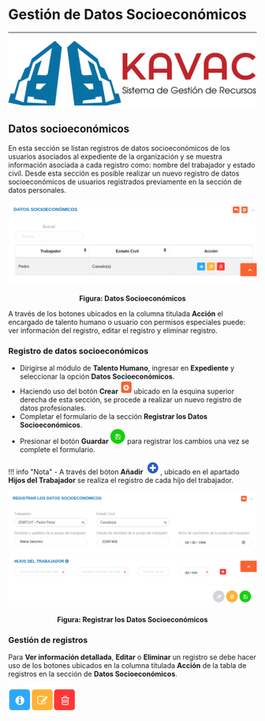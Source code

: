 # Gestión de Datos Socioeconómicos
**********************************

![Screenshot](../img/logokavac.png#imagen)

## Datos socioeconómicos

En esta sección se listan registros de datos socioeconómicos de los usuarios asociados al expediente de la organización y se muestra información asociada a cada registro como: nombre del trabajador y estado civil.   Desde esta sección es posible realizar un nuevo registro de datos socioeconómicos de usuarios registrados previamente en la sección de datos personales.

![Screenshot](../img/image50.png)<div style="text-align: center;font-weight: bold">Figura: Datos Socioeconómicos</div> 

A través de los botones ubicados en la columna titulada **Acción** el encargado de talento humano o usuario con permisos especiales puede: ver información del registro, editar el registro y eliminar registro.

### Registro de datos socioeconómicos

-   Dirigirse al módulo de **Talento Humano**, ingresar en **Expediente** y seleccionar la opción **Datos Socioeconómicos**.
-   Haciendo uso del botón **Crear** ![Screenshot](../img/create.png) ubicado en la esquina superior derecha de esta sección, se procede a realizar un nuevo registro de datos profesionales.
-   Completar el formulario de la sección **Registrar los Datos Socioeconómicos**.
-   Presionar el botón **Guardar** ![Screenshot](../img/save.png#imagen) para registrar los cambios una vez se complete el formulario.

!!! info "Nota"
    -   A través del bóton **Añadir** ![Screenshot](../img/add.png), ubicado en el apartado **Hijos del Trabajador** se realiza el registro de cada hijo del trabajador.
        
    
![Screenshot](../img/image49.png)<div style="text-align: center;font-weight: bold">Figura: Registrar los Datos Socioeconómicos</div>

### Gestión de registros 

Para **Ver información detallada**, **Editar** o **Eliminar** un registro se debe hacer uso de los botones ubicados en la columna titulada **Acción** de la tabla de registros en la sección de **Datos Socioeconómicos**.

![Screenshot](../img/manage.png)























   